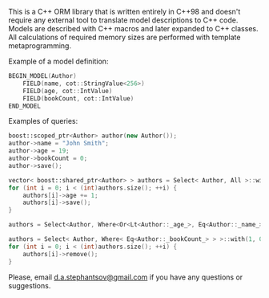 This is a C++ ORM library that is written entirely in C++98 and doesn't require any external tool to translate model descriptions to C++ code. Models are described with C++ macros and later expanded to C++ classes. All calculations of required memory sizes are performed with template metaprogramming.

Example of a model definition:

```C++
BEGIN_MODEL(Author)
    FIELD(name, cot::StringValue<256>)
    FIELD(age, cot::IntValue)
    FIELD(bookCount, cot::IntValue)
END_MODEL
```

Examples of queries:

```C++
boost::scoped_ptr<Author> author(new Author());
author->name = "John Smith";
author->age = 19;
author->bookCount = 0;
author->save();

vector< boost::shared_ptr<Author> > authors = Select< Author, All >::with(0);
for (int i = 0; i < (int)authors.size(); ++i) {
    authors[i]->age += 1;
    authors[i]->save();
}

authors = Select<Author, Where<Or<Lt<Author::_age_>, Eq<Author::_name_> > > >::with(2, 41, "John Smith");

authors = Select< Author, Where< Eq<Author::_bookCount_> > >::with(1, 0);
for (int i = 0; i < (int)authors.size(); ++i) {
    authors[i]->remove();
}
```

Please, email d.a.stephantsov@gmail.com if you have any questions or suggestions.
